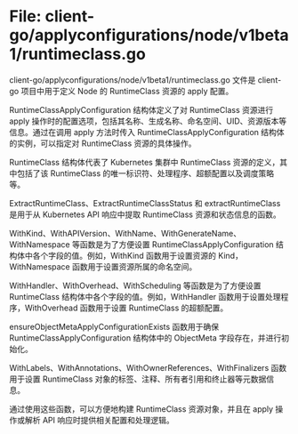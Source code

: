 # File: client-go/applyconfigurations/node/v1beta1/runtimeclass.go

client-go/applyconfigurations/node/v1beta1/runtimeclass.go 文件是 client-go 项目中用于定义 Node 的 RuntimeClass 资源的 apply 配置。

RuntimeClassApplyConfiguration 结构体定义了对 RuntimeClass 资源进行 apply 操作时的配置选项，包括其名称、生成名称、命名空间、UID、资源版本等信息。通过在调用 apply 方法时传入 RuntimeClassApplyConfiguration 结构体的实例，可以指定对 RuntimeClass 资源的具体操作。

RuntimeClass 结构体代表了 Kubernetes 集群中 RuntimeClass 资源的定义，其中包括了该 RuntimeClass 的唯一标识符、处理程序、超额配置以及调度策略等。

ExtractRuntimeClass、ExtractRuntimeClassStatus 和 extractRuntimeClass 是用于从 Kubernetes API 响应中提取 RuntimeClass 资源和状态信息的函数。

WithKind、WithAPIVersion、WithName、WithGenerateName、WithNamespace 等函数是为了方便设置 RuntimeClassApplyConfiguration 结构体中各个字段的值。例如，WithKind 函数用于设置资源的 Kind，WithNamespace 函数用于设置资源所属的命名空间。

WithHandler、WithOverhead、WithScheduling 等函数是为了方便设置 RuntimeClass 结构体中各个字段的值。例如，WithHandler 函数用于设置处理程序，WithOverhead 函数用于设置 RuntimeClass 的超额配置。

ensureObjectMetaApplyConfigurationExists 函数用于确保 RuntimeClassApplyConfiguration 结构体中的 ObjectMeta 字段存在，并进行初始化。

WithLabels、WithAnnotations、WithOwnerReferences、WithFinalizers 函数用于设置 RuntimeClass 对象的标签、注释、所有者引用和终止器等元数据信息。

通过使用这些函数，可以方便地构建 RuntimeClass 资源对象，并且在 apply 操作或解析 API 响应时提供相关配置和处理逻辑。

